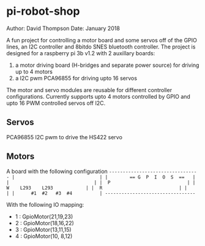 # pi-robot-shop
Author: David Thompson
Date: January 2018

A fun project for controlling a motor board and some servos off of the GPIO lines, an I2C controller and 8bitdo SNES bluetooth controller.
The project is designed for a raspberry pi 3b v1.2 with 2 auxillary boards:
1) a motor driving board (H-bridges and separate power source) for driving up to 4 motors
2) a I2C pwm PCA96855 for driving upto 16 servos

The motor and servo modules are reusable for different controller configurations.  Currently supports upto 4 motors controlled by GPIO and upto 16 PWM 
controlled servos off I2C.  

## Servos
PCA96855 I2C pwm to drive the HS422 servo

## Motors

A board with the following configuration
`---------------------------------
|                               |
|        == G  P  I  O  S  ==   |
|                               |
|  P                            |
|  W    L293    L293            |
|  R                            |
|                               |
|      #1  #2   #3  #4          |
---------------------------------`

With the following IO mapping:

* 1 : GpioMotor(21,19,23)
* 2 : GpioMotor(18,16,22)
* 3 : GpioMotor(13,11,15)
* 4 : GpioMotor(10, 8,12)




